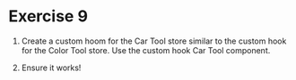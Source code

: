 # Exercise 9

1. Create a custom hoom for the Car Tool store similar to the custom hook for the Color Tool store. Use the custom hook Car Tool component.

2. Ensure it works!